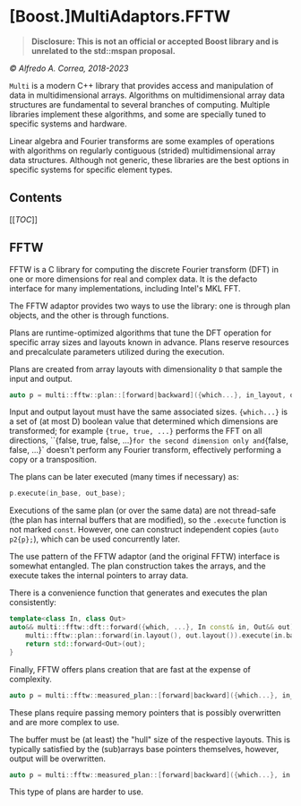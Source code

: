 <!--
(pandoc `#--from gfm` --to html --standalone --metadata title=" " $0 > $0.html) && firefox --new-window $0.html; sleep 5; rm $0.html; exit
-->
# [Boost.]MultiAdaptors.FFTW

> **Disclosure: This is not an official or accepted Boost library and is unrelated to the std::mspan proposal.**

_© Alfredo A. Correa, 2018-2023_

`Multi` is a modern C++ library that provides access and manipulation of data in multidimensional arrays.
Algorithms on multidimensional array data structures are fundamental to several branches of computing.
Multiple libraries implement these algorithms, and some are specially tuned to specific systems and hardware.

Linear algebra and Fourier transforms are some examples of operations with algorithms on regularly contiguous (strided) multidimensional array data structures.
Although not generic, these libraries are the best options in specific systems for specific element types.

## Contents
[[_TOC_]]

## FFTW

FFTW is a C library for computing the discrete Fourier transform (DFT) in one or more dimensions for real and complex data.
It is the defacto interface for many implementations, including Intel's MKL FFT.

The FFTW adaptor provides two ways to use the library: one is through plan objects, and the other is through functions.

Plans are runtime-optimized algorithms that tune the DFT operation for specific array sizes and layouts known in advance.
Plans reserve resources and precalculate parameters utilized during the execution.

Plans are created from array layouts with dimensionality `D` that sample the input and output.

```cpp
auto p = multi::fftw::plan::[forward|backward]({which...}, in_layout, out_layout);
```

Input and output layout must have the same associated sizes.
`{which...}` is a set of (at most D) boolean value that determined which dimensions are transformed; for example `{true, true, ...}` performs the FFT on all directions, ``{false, true, false, ...}` for the second dimension only and `{false, false, ...}` doesn't perform any Fourier transform, effectively performing a copy or a transposition.

The plans can be later executed (many times if necessary) as:
```cpp
p.execute(in_base, out_base);
```

Executions of the same plan (or over the same data) are not thread-safe (the plan has internal buffers that are modified), so the `.execute` function is not marked `const`.
However, one can construct independent copies (`auto p2{p};`), which can be used concurrently later.

The use pattern of the FFTW adaptor (and the original FFTW) interface is somewhat entangled.
The plan construction takes the arrays, and the execute takes the internal pointers to array data.

There is a convenience function that generates and executes the plan consistently:
```cpp
template<class In, class Out>
auto&& multi::fftw::dft::forward({which, ...}, In const& in, Out&& out) {
	multi::fftw::plan::forward(in.layout(), out.layout()).execute(in.base(), out.base());
	return std::forward<Out>(out);
}
```

Finally, FFTW offers plans creation that are fast at the expense of complexity.

```cpp
auto p = multi::fftw::measured_plan::[forward|backward]({which...}, in_buffer, in_layout, out_buffer, out_layout);
```

These plans require passing memory pointers that is possibly overwritten and are more complex to use.

The buffer must be (at least) the "hull" size of the respective layouts.
This is typically satisfied by the (sub)arrays base pointers themselves, however, output will be overwritten.

```cpp
auto p = multi::fftw::measured_plan::[forward|backward]({which...}, in.base(), in.layout(), out.base(), out.layout());
```

This type of plans are harder to use.

